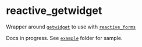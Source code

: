 # reactive_getwidget

Wrapper around [`getwidget`](https://pub.dev/packages/getwidget) to use with [`reactive_forms`](https://pub.dev/packages/reactive_forms)

Docs in progress. See [`example`](https://github.com/artflutter/reactive_forms_widgets/tree/master/packages/reactive_getwidget/example) folder for sample.